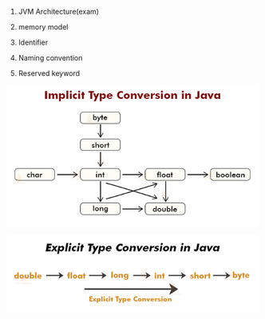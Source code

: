 1. JVM Architecture(exam)
2. memory model

2. Identifier
3. Naming convention
4. Reserved keyword

![img.png](img.png)

![img_1.png](img_1.png)
